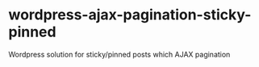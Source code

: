 # wordpress-ajax-pagination-sticky-pinned
Wordpress solution for sticky/pinned posts which AJAX pagination
